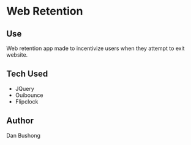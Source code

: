 # Web Retention
## Use
Web retention app made to incentivize users when they attempt to exit website.

## Tech Used
* JQuery
* Ouibounce
* Flipclock

## Author
Dan Bushong


